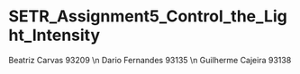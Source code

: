 # SETR_Assignment5_Control_the_Light_Intensity
Beatriz Carvas 93209 \n
Dario Fernandes 93135 \n
Guilherme Cajeira 93138

